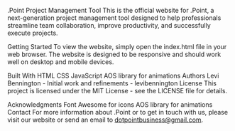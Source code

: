 .Point Project Management Tool
This is the official website for .Point, a next-generation project management tool designed to help professionals streamline team collaboration, improve productivity, and successfully execute projects.

Getting Started
To view the website, simply open the index.html file in your web browser. The website is designed to be responsive and should work well on desktop and mobile devices.

Built With
HTML
CSS
JavaScript
AOS library for animations
Authors
Levi Bennington - Initial work and refinements - levibennington
License
This project is licensed under the MIT License - see the LICENSE file for details.

Acknowledgments
Font Awesome for icons
AOS library for animations
Contact
For more information about .Point or to get in touch with us, please visit our website or send an email to dotpointbusiness@gmail.com.